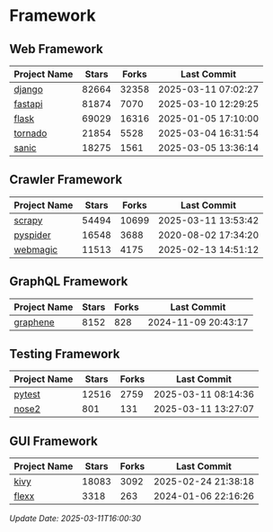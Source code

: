 # Framework

## Web Framework
| Project Name | Stars | Forks | Last Commit |
| ------------ | ----- | ----- | ----------- |
| [django](https://github.com/django/django) | 82664 | 32358 | 2025-03-11 07:02:27 |
| [fastapi](https://github.com/fastapi/fastapi) | 81874 | 7070 | 2025-03-10 12:29:25 |
| [flask](https://github.com/pallets/flask) | 69029 | 16316 | 2025-01-05 17:10:00 |
| [tornado](https://github.com/tornadoweb/tornado) | 21854 | 5528 | 2025-03-04 16:31:54 |
| [sanic](https://github.com/sanic-org/sanic) | 18275 | 1561 | 2025-03-05 13:36:14 |

## Crawler Framework
| Project Name | Stars | Forks | Last Commit |
| ------------ | ----- | ----- | ----------- |
| [scrapy](https://github.com/scrapy/scrapy) | 54494 | 10699 | 2025-03-11 13:53:42 |
| [pyspider](https://github.com/binux/pyspider) | 16548 | 3688 | 2020-08-02 17:34:20 |
| [webmagic](https://github.com/code4craft/webmagic) | 11513 | 4175 | 2025-02-13 14:51:12 |

## GraphQL Framework
| Project Name | Stars | Forks | Last Commit |
| ------------ | ----- | ----- | ----------- |
| [graphene](https://github.com/graphql-python/graphene) | 8152 | 828 | 2024-11-09 20:43:17 |

## Testing Framework
| Project Name | Stars | Forks | Last Commit |
| ------------ | ----- | ----- | ----------- |
| [pytest](https://github.com/pytest-dev/pytest) | 12516 | 2759 | 2025-03-11 08:14:36 |
| [nose2](https://github.com/nose-devs/nose2) | 801 | 131 | 2025-03-11 13:27:07 |

## GUI Framework
| Project Name | Stars | Forks | Last Commit |
| ------------ | ----- | ----- | ----------- |
| [kivy](https://github.com/kivy/kivy) | 18083 | 3092 | 2025-02-24 21:38:18 |
| [flexx](https://github.com/flexxui/flexx) | 3318 | 263 | 2024-01-06 22:16:26 |

*Update Date: 2025-03-11T16:00:30*